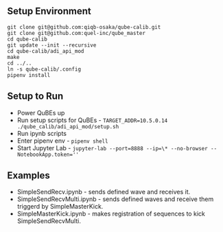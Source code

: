 
## Setup Environment

```
git clone git@github.com:qiqb-osaka/qube-calib.git
git clone git@github.com:quel-inc/qube_master
cd qube-calib
git update --init --recursive
cd qube-calib/adi_api_mod
make
cd ../..
ln -s qube-calib/.config
pipenv install
```
## Setup to Run

- Power QuBEs up
- Run setup scripts for QuBEs - `TARGET_ADDR=10.5.0.14 ./qube_calib/adi_api_mod/setup.sh`
- Run ipynb scripts
- Enter pipenv env - `pipenv shell`
- Start Jupyter Lab - `jupyter-lab --port=8888 --ip=\* --no-browser --NotebookApp.token=''`

## Examples

- SimpleSendRecv.ipynb - sends defined wave and receives it.
- SimpleSendRecvMulti.ipynb - sends defined waves and receive them triggerd by SimpleMasterKick.
- SimpleMasterKick.ipynb - makes registration of sequences to kick SimpleSendRecvMulti.
